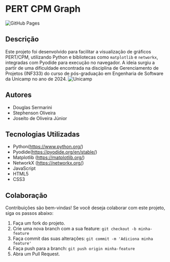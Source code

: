 # PERT CPM Graph

![GitHub Pages](https://img.shields.io/badge/GitHub-Pages-blue?style=flat-square)

## Descrição

Este projeto foi desenvolvido para facilitar a visualização de gráficos PERT/CPM, utilizando Python e bibliotecas como `matplotlib` e `networkx`, integradas com Pyodide para execução no navegador. A ideia surgiu a partir de uma dificuldade encontrada na disciplina de Gerenciamento de Projetos (INF333) do curso de pós-graduação em Engenharia de Software da Unicamp no ano de 2024.
![Unicamp](https://www.unicamp.br/unicamp/sites/default/files/field/image/brasao_unicamp.jpg)


## Autores

- Douglas Sermarini
- Stephenson Oliveira
- Joseíto de Oliveira Júnior


## Tecnologias Utilizadas

- Python(https://www.python.org/)
- Pyodide(https://pyodide.org/en/stable/)
- Matplotlib (https://matplotlib.org/)
- NetworkX (https://networkx.org/)
- JavaScript
- HTML5
- CSS3

## Colaboração

Contribuições são bem-vindas! Se você deseja colaborar com este projeto, siga os passos abaixo:

1. Faça um fork do projeto.
2. Crie uma nova branch com a sua feature: `git checkout -b minha-feature`
3. Faça commit das suas alterações: `git commit -m 'Adiciona minha feature'`
4. Faça push para a branch: `git push origin minha-feature`
5. Abra um Pull Request.


